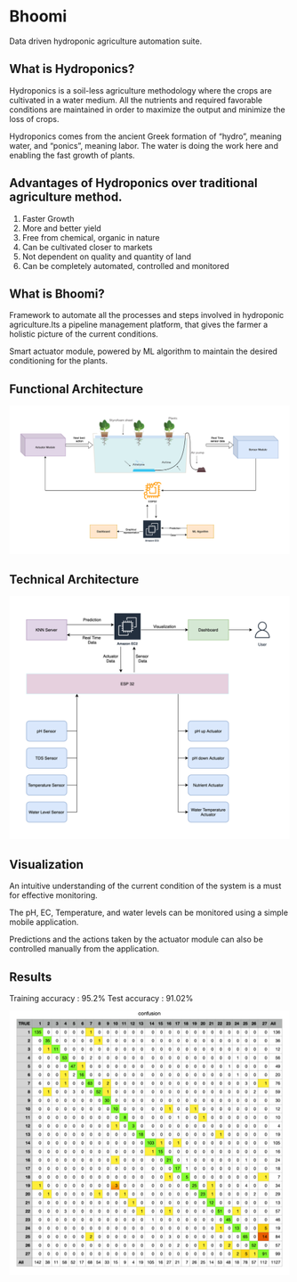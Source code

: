 # Bhoomi
Data driven hydroponic agriculture automation suite.

## What is Hydroponics?
Hydroponics is a soil-less agriculture methodology where the crops are cultivated in a water medium. All the nutrients and required favorable conditions are maintained in order to maximize the output and minimize the loss of crops.

Hydroponics comes from the ancient Greek formation of “hydro”, meaning water, and “ponics”, meaning labor. The water is doing the work here and enabling the fast growth of plants.

## Advantages of Hydroponics over traditional agriculture method.
1. Faster Growth
2. More and better yield
3. Free from chemical, organic in nature
4. Can be cultivated closer to markets
5. Not dependent on quality and quantity of land
6. Can be completely automated, controlled and monitored

## What is Bhoomi?

Framework to automate all the processes and steps involved in hydroponic agriculture.Its a pipeline management platform, that gives the farmer a holistic picture of the current conditions.

Smart actuator module, powered by ML algorithm to maintain the desired conditioning for the plants.

## Functional Architecture
![Bhoomi Functional Architecture](https://github.com/arpitkjain7/bhoomi/blob/c3e34703a51c88f2be4f4753b17582b1da232b35/bhoomi-Functional-architecture.png)

## Technical Architecture
![Bhoomi Technical Architecture](https://github.com/arpitkjain7/bhoomi/blob/54e92e03f20fd6685a221fb7a5f974e9d0752584/bhoomi-Technical-architecture.png)

## Visualization

An intuitive understanding of the current condition of the system is a must for effective monitoring.

The pH, EC, Temperature, and water levels can be monitored using a simple mobile application.

Predictions and the actions taken by the actuator module can also be controlled manually from the application.

## Results

Training accuracy : 95.2%
Test accuracy : 91.02%

![Bhoomi KNN results](https://github.com/arpitkjain7/bhoomi/blob/63673c878eb05d8102f446aaa177b87f10b3638a/bhoomi-confusion-metrics.png)

